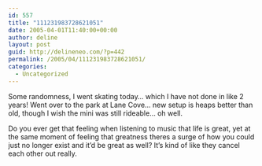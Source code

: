 ```yaml
---
id: 557
title: "111231983728621051"
date: 2005-04-01T11:40:00+00:00
author: deline
layout: post
guid: http://delineneo.com/?p=442
permalink: /2005/04/111231983728621051/
categories:
  - Uncategorized
---
```

Some randomness, I went skating today&#8230; which I have not done in like 2 years! Went over to the park at Lane Cove&#8230; new setup is heaps better than old, though I wish the mini was still rideable&#8230; oh well.

Do you ever get that feeling when listening to music that life is great, yet at the same moment of feeling that greatness theres a surge of how you could just no longer exist and it&#8217;d be great as well? It&#8217;s kind of like they cancel each other out really.